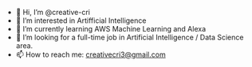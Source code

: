 - 👋 Hi, I’m @creative-cri
- 👀 I’m interested in Artifficial Intelligence
- 🌱 I’m currently learning AWS Machine Learning and Alexa 
- 💞️ I’m looking for a full-time job in Artificial Intelligence / Data Science area.
- 📫 How to reach me: creativecri3@gmail.com

<!---
creative-cri/creative-cri is a ✨ special ✨ repository because its `README.md` (this file) appears on your GitHub profile.
You can click the Preview link to take a look at your changes.
--->
